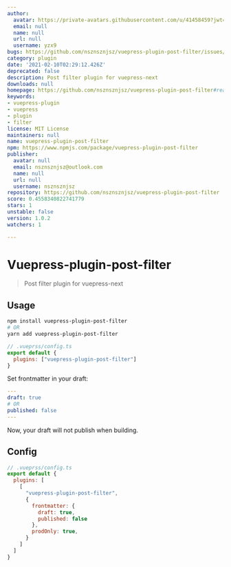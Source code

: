 ```yaml
---
author:
  avatar: https://private-avatars.githubusercontent.com/u/41458459?jwt=eyJhbGciOiJIUzI1NiIsInR5cCI6IkpXVCJ9.eyJpc3MiOiJnaXRodWIuY29tIiwiYXVkIjoicmF3LmdpdGh1YnVzZXJjb250ZW50LmNvbSIsImtleSI6ImtleTEiLCJleHAiOjE3MzQ2NzIyNDAsIm5iZiI6MTczNDY3MTA0MCwicGF0aCI6Ii91LzQxNDU4NDU5In0.6uvnXgUCdNqS-HuMNfjNqyUuHLrTkFFQLXhoi5NGc5M&v=4
  email: null
  name: null
  url: null
  username: yzx9
bugs: https://github.com/nsznsznjsz/vuepress-plugin-post-filter/issues/new
category: plugin
date: '2021-02-10T02:29:12.426Z'
deprecated: false
description: Post filter plugin for vuepress-next
downloads: null
homepage: https://github.com/nsznsznjsz/vuepress-plugin-post-filter#readme
keywords:
- vuepress-plugin
- vuepress
- plugin
- filter
license: MIT License
maintainers: null
name: vuepress-plugin-post-filter
npm: https://www.npmjs.com/package/vuepress-plugin-post-filter
publisher:
  avatar: null
  email: nsznsznjsz@outlook.com
  name: null
  url: null
  username: nsznsznjsz
repository: https://github.com/nsznsznjsz/vuepress-plugin-post-filter
score: 0.4558340822741779
stars: 1
unstable: false
version: 1.0.2
watchers: 1

---
```


# Vuepress-plugin-post-filter

> Post filter plugin for vuepress-next

## Usage

```bash
npm install vuepress-plugin-post-filter
# OR
yarn add vuepress-plugin-post-filter
```

```js
// .vueprss/config.ts
export default {
  plugins: ["vuepress-plugin-post-filter"]
}
```

Set frontmatter in your draft:

```yaml
---
draft: true
# OR
published: false
---
```

Now, your draft will not publish when building.


## Config

```js
// .vueprss/config.ts
export default {
  plugins: [
    [
      "vuepress-plugin-post-filter",
      {
        frontmatter: {
          draft: true,
          published: false
        },
        prodOnly: true,
      }
    ]
  ]
}
```

